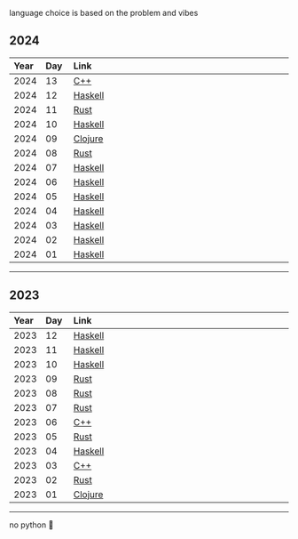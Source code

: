 language choice is based on the problem and vibes

## 2024

<table style='width:100%; border-collapse: collapse; text-align: left;'>
    <thead>
        <tr>
            <th style='width:10%; text-align: left;'>Year</th>
            <th style='width:10%; text-align: left;'>Day</th>
            <th style='width:80%; text-align: left;'>Link</th>
        </tr>
    </thead>
    <tbody>
      <tr><td style='width:10%;'>2024</td><td style='width:10%;'>13</td><td style='width:80%;'><a href='https://github.com/kkmonlee/aoc/blob/main/2024/13.cpp'>C++</a></td></tr>
      <tr><td style='width:10%;'>2024</td><td style='width:10%;'>12</td><td style='width:80%;'><a href='https://github.com/kkmonlee/aoc/blob/main/2024/12.hs'>Haskell</a></td></tr>
      <tr><td style='width:10%;'>2024</td><td style='width:10%;'>11</td><td style='width:80%;'><a href='https://github.com/kkmonlee/aoc/blob/main/2024/11.rs'>Rust</a></td></tr>
      <tr><td style='width:10%;'>2024</td><td style='width:10%;'>10</td><td style='width:80%;'><a href='https://github.com/kkmonlee/aoc/blob/main/2024/10.hs'>Haskell</a></td></tr>
      <tr><td style='width:10%;'>2024</td><td style='width:10%;'>09</td><td style='width:80%;'><a href='https://github.com/kkmonlee/aoc/blob/main/2024/09.clj'>Clojure</a></td></tr>
      <tr><td style='width:10%;'>2024</td><td style='width:10%;'>08</td><td style='width:80%;'><a href='https://github.com/kkmonlee/aoc/blob/main/2024/08.rs'>Rust</a></td></tr>
      <tr><td style='width:10%;'>2024</td><td style='width:10%;'>07</td><td style='width:80%;'><a href='https://github.com/kkmonlee/aoc/blob/main/2024/07.hs'>Haskell</a></td></tr>
      <tr><td style='width:10%;'>2024</td><td style='width:10%;'>06</td><td style='width:80%;'><a href='https://github.com/kkmonlee/aoc/blob/main/2024/06.hs'>Haskell</a></td></tr>
      <tr><td style='width:10%;'>2024</td><td style='width:10%;'>05</td><td style='width:80%;'><a href='https://github.com/kkmonlee/aoc/blob/main/2024/05.hs'>Haskell</a></td></tr>
      <tr><td style='width:10%;'>2024</td><td style='width:10%;'>04</td><td style='width:80%;'><a href='https://github.com/kkmonlee/aoc/blob/main/2024/04.hs'>Haskell</a></td></tr>
      <tr><td style='width:10%;'>2024</td><td style='width:10%;'>03</td><td style='width:80%;'><a href='https://github.com/kkmonlee/aoc/blob/main/2024/03.hs'>Haskell</a></td></tr>
      <tr><td style='width:10%;'>2024</td><td style='width:10%;'>02</td><td style='width:80%;'><a href='https://github.com/kkmonlee/aoc/blob/main/2024/02.hs'>Haskell</a></td></tr>
      <tr><td style='width:10%;'>2024</td><td style='width:10%;'>01</td><td style='width:80%;'><a href='https://github.com/kkmonlee/aoc/blob/main/2024/01.hs'>Haskell</a></td></tr>
    </tbody>
</table>

---

## 2023

<table style='width:100%; border-collapse: collapse; text-align: left;'>
    <thead>
        <tr>
            <th style='width:10%; text-align: left;'>Year</th>
            <th style='width:10%; text-align: left;'>Day</th>
            <th style='width:80%; text-align: left;'>Link</th>
        </tr>
    </thead>
    <tbody>
      <tr><td style='width:10%;'>2023</td><td style='width:10%;'>12</td><td style='width:80%;'><a href='https://github.com/kkmonlee/aoc/blob/main/2023/12.hs'>Haskell</a></td></tr>
      <tr><td style='width:10%;'>2023</td><td style='width:10%;'>11</td><td style='width:80%;'><a href='https://github.com/kkmonlee/aoc/blob/main/2023/11.hs'>Haskell</a></td></tr>
      <tr><td style='width:10%;'>2023</td><td style='width:10%;'>10</td><td style='width:80%;'><a href='https://github.com/kkmonlee/aoc/blob/main/2023/10.hs'>Haskell</a></td></tr>
      <tr><td style='width:10%;'>2023</td><td style='width:10%;'>09</td><td style='width:80%;'><a href='https://github.com/kkmonlee/aoc/blob/main/2023/09.rs'>Rust</a></td></tr>
      <tr><td style='width:10%;'>2023</td><td style='width:10%;'>08</td><td style='width:80%;'><a href='https://github.com/kkmonlee/aoc/blob/main/2023/08.rs'>Rust</a></td></tr>
      <tr><td style='width:10%;'>2023</td><td style='width:10%;'>07</td><td style='width:80%;'><a href='https://github.com/kkmonlee/aoc/blob/main/2023/07.rs'>Rust</a></td></tr>
      <tr><td style='width:10%;'>2023</td><td style='width:10%;'>06</td><td style='width:80%;'><a href='https://github.com/kkmonlee/aoc/blob/main/2023/06.cpp'>C++</a></td></tr>
      <tr><td style='width:10%;'>2023</td><td style='width:10%;'>05</td><td style='width:80%;'><a href='https://github.com/kkmonlee/aoc/blob/main/2023/05.rs'>Rust</a></td></tr>
      <tr><td style='width:10%;'>2023</td><td style='width:10%;'>04</td><td style='width:80%;'><a href='https://github.com/kkmonlee/aoc/blob/main/2023/04.hs'>Haskell</a></td></tr>
      <tr><td style='width:10%;'>2023</td><td style='width:10%;'>03</td><td style='width:80%;'><a href='https://github.com/kkmonlee/aoc/blob/main/2023/03.cpp'>C++</a></td></tr>
      <tr><td style='width:10%;'>2023</td><td style='width:10%;'>02</td><td style='width:80%;'><a href='https://github.com/kkmonlee/aoc/blob/main/2023/02.rs'>Rust</a></td></tr>
      <tr><td style='width:10%;'>2023</td><td style='width:10%;'>01</td><td style='width:80%;'><a href='https://github.com/kkmonlee/aoc/blob/main/2023/01.clj'>Clojure</a></td></tr>
    </tbody>
</table>

---

no python 🤮
